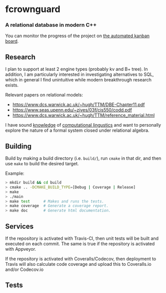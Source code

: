 # fcrownguard

### A relational database in modern C++

You can monitor the progress of the project on [the automated kanban board](https://github.com/jahan-addison/fcrownguard/projects/1?add_cards_query=is%3Aopen).

## Research

I plan to support at least 2 engine types (probably kv and B+ tree). In addition, I am particularly interested in investigating alternatives to SQL, which in general I find unintuitive while modern breakthrough research exists.

Relevant papers on relational models:

 * https://www.dcs.warwick.ac.uk/~hugh/TTM/DBE-Chapter11.pdf
 * https://www.seas.upenn.edu/~zives/03f/cis550/codd.pdf
 * https://www.dcs.warwick.ac.uk/~hugh/TTM/reference_material.html

I have sound [knowledge](https://github.com/jahan-addison/SDL-dart) of [computational lingustics](https://github.com/jahan-addison/ttre) and want to personally explore the nature of a formal system closed under relational algebra.

## Building

Build by making a build directory (i.e. `build/`), run `cmake` in that dir, and then use `make` to build the desired target.

Example:

``` bash
> mkdir build && cd build
> cmake .. -DCMAKE_BUILD_TYPE=[Debug | Coverage | Release]
> make
> ./main
> make test      # Makes and runs the tests.
> make coverage  # Generate a coverage report.
> make doc       # Generate html documentation.
```

## Services

If the repository is activated with Travis-CI, then unit tests will be built and executed on each commit.
The same is true if the repository is activated with Appveyor.

If the repository is activated with Coveralls/Codecov, then deployment to Travis will also calculate code coverage and
upload this to Coveralls.io and/or Codecov.io


## Tests